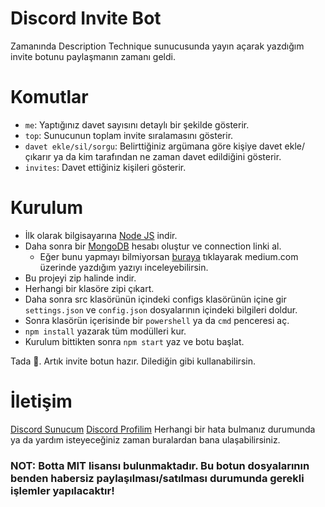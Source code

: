 # Discord Invite Bot
Zamanında Description Technique sunucusunda yayın açarak yazdığım invite botunu paylaşmanın zamanı geldi.

# Komutlar
* `me`: Yaptığınız davet sayısını detaylı bir şekilde gösterir.
* `top`: Sunucunun toplam invite sıralamasını gösterir.
* `davet ekle/sil/sorgu`: Belirttiğiniz argümana göre kişiye davet ekle/çıkarır ya da kim tarafından ne zaman davet edildiğini gösterir.
* `invites`: Davet ettiğiniz kişileri gösterir.

# Kurulum
* İlk olarak bilgisayarına [Node JS](https://nodejs.org/en/) indir.
* Daha sonra bir [MongoDB](http://mongodb.com) hesabı oluştur ve connection linki al.
  * Eğer bunu yapmayı bilmiyorsan [buraya](https://medium.com/@thearkxd/node-js-projeleri-için-mongodb-atlas-connection-linki-alma-5d955bbe5ae6) tıklayarak medium.com üzerinde yazdığım yazıyı inceleyebilirsin.
* Bu projeyi zip halinde indir.
* Herhangi bir klasöre zipi çıkart.
* Daha sonra src klasörünün içindeki configs klasörünün içine gir `settings.json` ve `config.json` dosyalarının içindeki bilgileri doldur.
* Sonra klasörün içerisinde bir `powershell` ya da `cmd` penceresi aç.
* ```npm install``` yazarak tüm modülleri kur.
* Kurulum bittikten sonra ```npm start``` yaz ve botu başlat.

Tada 🎉. Artık invite botun hazır. Dilediğin gibi kullanabilirsin.

# İletişim
[Discord Sunucum](https://discord.gg/UEPcFtytcc)
[Discord Profilim](https://discord.com/users/350976460313329665)
Herhangi bir hata bulmanız durumunda ya da yardım isteyeceğiniz zaman buralardan bana ulaşabilirsiniz.

### NOT: Botta MIT lisansı bulunmaktadır. Bu botun dosyalarının benden habersiz paylaşılması/satılması durumunda gerekli işlemler yapılacaktır!
